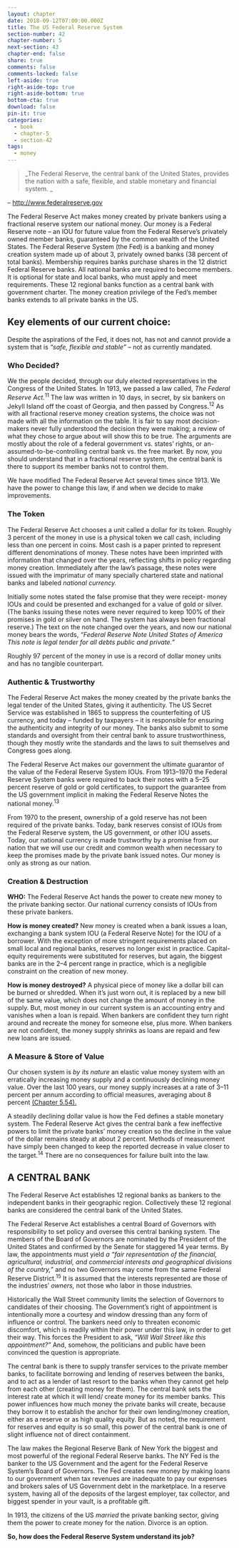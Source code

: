 ```yaml
---
layout: chapter
date: 2018-09-12T07:00:00.000Z
title: The US Federal Reserve System
section-number: 42
chapter-number: 5
next-section: 43
chapter-end: false
share: true
comments: false
comments-locked: false
left-aside: true
right-aside-top: true
right-aside-bottom: true
bottom-cta: true
download: false
pin-it: true
categories:
  - book
  - chapter-5
  - section-42
tags:
  - money
---
```

> _The Federal Reserve, the central bank of the United States, provides the nation
> with a safe, flexible, and stable monetary and financial system.  _

– <http://www.federalreserve.gov>

The Federal Reserve Act makes money created by private bankers
using a fractional reserve system our national money. Our money is
a Federal Reserve note – an IOU for future value from the Federal
Reserve’s privately owned member banks, guaranteed by the common
wealth of the United States. The Federal Reserve System (the Fed)
is a banking and money creation system made up of about 3,
privately owned banks (38 percent of total banks). Membership
requires banks purchase shares in the 12 district Federal Reserve banks.
All national banks are required to become members. It is optional for
state and local banks, who must apply and meet requirements. These
12 regional banks function as a central bank with government charter.
The money creation privilege of the Fed’s member banks extends to
all private banks in the US.

## Key elements of our current choice:

Despite the aspirations of the Fed, it does not, has not and cannot
provide a system that is _“safe, flexible and stable”_ – not as currently
mandated.

### Who Decided?

We the people decided, through our duly elected representatives in
the Congress of the United States. In 1913, we passed a law called, _The
Federal Reserve Act._<sup>11</sup> The law was written in 10 days, in secret, by six
bankers on Jekyll Island off the coast of Georgia, and then passed
by Congress.<sup>12</sup> As with all fractional reserve money creation systems,
the choice was not made with all the information on the table. It is
fair to say most decision-makers never fully understood the decision
they were making; a review of what they chose to argue about will show this to be true. The arguments are mostly about the role of a
federal government vs. states’ rights, or an-assumed-to-be-controlling
central bank vs. the free market. By now, you should understand that
in a fractional reserve system, the central bank is there to support its
member banks not to control them.

We have modified The Federal Reserve Act several times since 1913.
We have the power to change this law, if and when we decide to make
improvements.

### The Token

The Federal Reserve Act chooses a unit called a dollar for its token.
Roughly 3 percent of the money in use is a physical token we call
cash, including less than one percent in coins. Most cash is a paper
printed to represent different denominations of money. These notes
have been imprinted with information that changed over the years,
reflecting shifts in policy regarding money creation. Immediately
after the law’s passage, these notes were issued with the imprimatur
of many specially chartered state and national banks and labeled
_national currency._

Initially some notes stated the false promise that they were receipt-
money IOUs and could be presented and exchanged for a value of
gold or silver. (The banks issuing these notes were never required to
keep 100% of their promises in gold or silver on hand. The system has
always been fractional reserve.) The text on the note changed over the
years, and now our national money bears the words, _“Federal Reserve
Note  United States of America  This note is legal tender for all debts
public and private.”_

Roughly 97 percent of the money in use is a record of dollar money
units and has no tangible counterpart.

### Authentic & Trustworthy

The Federal Reserve Act makes the money created by the private
banks the legal tender of the United States, giving it authenticity.
The US Secret Service was established in 1865 to suppress the counterfeiting of US currency, and today – funded by taxpayers – it is
responsible for ensuring the authenticity and integrity of our money.
The banks also submit to some standards and oversight from their
central bank to assure trustworthiness, though they mostly write the
standards and the laws to suit themselves and Congress goes along.

The Federal Reserve Act makes our government the ultimate
guarantor of the value of the Federal Reserve System IOUs. From
1913–1970 the Federal Reserve System banks were required to back
their notes with a 5–25 percent reserve of gold or gold certificates, to
support the guarantee from the US government implicit in making
the Federal Reserve Notes the national money.<sup>13</sup>

From 1970 to the present, ownership of a gold reserve has not been
required of the private banks. Today, bank reserves consist of IOUs
from the Federal Reserve system, the US government, or other IOU
assets. Today, our national currency is made trustworthy by a promise
from our nation that we will use our credit and common wealth
when necessary to keep the promises made by the private bank issued
notes. Our money is only as strong as our nation.

### Creation & Destruction

**WHO:** The Federal Reserve Act hands the power to create new
money to the private banking sector. Our national currency consists
of IOUs from these private bankers.

**How is money created?** New money is created when a bank issues a
loan, exchanging a bank system IOU (a Federal Reserve Note) for the
IOU of a borrower. With the exception of more stringent requirements
placed on small local and regional banks, reserves no longer exist in
practice. Capital-equity requirements were substituted for reserves,
but again, the biggest banks are in the 2–4 percent range in practice,
which is a negligible constraint on the creation of new money.

**How is money destroyed?** A physical piece of money like a dollar bill
can be burned or shredded. When it’s just worn out, it is replaced by
a new bill of the same value, which does not change the amount of
money in the supply. But, most money in our current system is an
accounting entry and vanishes when a loan is repaid. When bankers
are confident they turn right around and recreate the money for
someone else, plus more. When bankers are not confident, the money
supply shrinks as loans are repaid and few new loans are issued.

### A Measure & Store of Value

Our chosen system is _by its nature_ an elastic value money system with
an erratically increasing money supply and a continuously declining
money value. Over the last 100 years, our money supply increases
at a rate of 3–11 percent per annum according to official measures,
averaging about 8 percent [(Chapter 5.54).](https://usmoney.us/book/chapter-5/section-54)

A steadily declining dollar value is how the Fed defines a stable
monetary system. The Federal Reserve Act gives the central bank a
few ineffective powers to limit the private banks’ money creation
so the decline in the value of the dollar remains steady at about
2 percent. Methods of measurement have simply been changed to
keep the reported decrease in value closer to the target.<sup>14</sup> There are no
consequences for failure built into the law.

## A CENTRAL BANK

The Federal Reserve Act establishes 12 regional banks as bankers to
the independent banks in their geographic region. Collectively these
12 regional banks are considered the central bank of the United States.

The Federal Reserve Act establishes a central Board of Governors
with responsibility to set policy and oversee this central banking
system. The members of the Board of Governors are nominated
by the President of the United States and confirmed by the Senate
for staggered 14 year terms. By law, the appointments must yield
_a “fair representation of the financial, agricultural, industrial, and
commercial interests and geographical divisions of the country,”_ and no
two Governors may come from the same Federal Reserve District.<sup>15</sup>
It is assumed that the interests represented are those of the industries’
_owners,_ not those who labor in those industries.

Historically the Wall Street community limits the selection of
Governors to candidates of their choosing. The Government’s right
of appointment is intentionally more a courtesy and window dressing
than any form of influence or control. The bankers need only to
threaten economic discomfort, which is readily within their power
under this law, in order to get their way. This forces the President
to ask, _“Will Wall Street like this appointment?”_ And, somehow,
the politicians and public have been convinced the question is
appropriate.

The central bank is there to supply transfer services to the private
member banks, to facilitate borrowing and lending of reserves
between the banks, and to act as a lender of last resort to the banks
when they cannot get help from each other (creating money for
them). The central bank sets the interest rate at which it will lend/
create money for its member banks. This power influences how
much money the private banks will create, because they borrow it to
establish the anchor for their own lending/money creation, either as
a reserve or as high quality equity. But as noted, the requirement for
reserves and equity is so small, this power of the central bank is one
of slight influence not of direct containment.

The law makes the Regional Reserve Bank of New York the biggest
and most powerful of the regional Federal Reserve banks. The NY
Fed is the banker to the US Government and the agent for the
Federal Reserve System’s Board of Governors. The Fed creates new
money by making loans to our government when tax revenues are
inadequate to pay our expenses and brokers sales of US Government
debt in the marketplace. In a reserve system, having all of the
deposits of the largest employer, tax collector, and biggest spender in
your vault, is a profitable gift.

In 1913, the citizens of the US _married_ the private banking sector,
giving them the power to create money for the nation. Divorce is
an option.

**So, how does the Federal Reserve System understand its job?**
